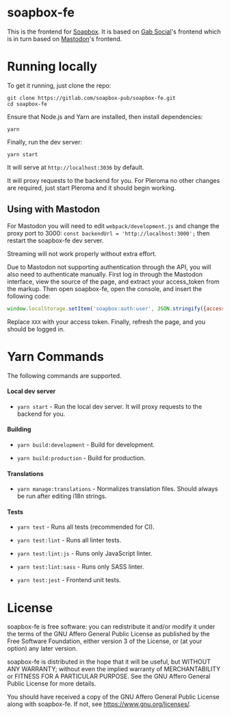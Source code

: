 # soapbox-fe

This is the frontend for [Soapbox](https://soapbox.pub).
It is based on [Gab Social](https://code.gab.com/gab/social/gab-social)'s frontend which is in turn based on [Mastodon](https://github.com/tootsuite/mastodon/)'s frontend.

# Running locally

To get it running, just clone the repo:

```
git clone https://gitlab.com/soapbox-pub/soapbox-fe.git
cd soapbox-fe
```

Ensure that Node.js and Yarn are installed, then install dependencies:

```
yarn
```

Finally, run the dev server:

```
yarn start
```

It will serve at `http://localhost:3036` by default.

It will proxy requests to the backend for you.
For Pleroma no other changes are required, just start Pleroma and it should begin working.

## Using with Mastodon

For Mastodon you will need to edit `webpack/development.js` and change the proxy port to 3000: `const backendUrl = 'http://localhost:3000';` then restart the soapbox-fe dev server.

Streaming will not work properly without extra effort.

Due to Mastodon not supporting authentication through the API, you will also need to authenticate manually.
First log in through the Mastodon interface, view the source of the page, and extract your access_token from the markup.
Then open soapbox-fe, open the console, and insert the following code:

```js
window.localStorage.setItem('soapbox:auth:user', JSON.stringify({access_token: "XXX"}));
```

Replace `XXX` with your access token.
Finally, refresh the page, and you should be logged in.

# Yarn Commands

The following commands are supported.

#### Local dev server
- `yarn start` - Run the local dev server. It will proxy requests to the backend for you.

#### Building
- `yarn build:development` - Build for development.

- `yarn build:production` - Build for production.

#### Translations
- `yarn manage:translations` - Normalizes translation files. Should always be run after editing i18n strings.

#### Tests
- `yarn test` - Runs all tests (recommended for CI).

- `yarn test:lint` - Runs all linter tests.

- `yarn test:lint:js` - Runs only JavaScript linter.

- `yarn test:lint:sass` - Runs only SASS linter.

- `yarn test:jest` - Frontend unit tests.

# License

soapbox-fe is free software: you can redistribute it and/or modify
it under the terms of the GNU Affero General Public License as published by
the Free Software Foundation, either version 3 of the License, or
(at your option) any later version.

soapbox-fe is distributed in the hope that it will be useful,
but WITHOUT ANY WARRANTY; without even the implied warranty of
MERCHANTABILITY or FITNESS FOR A PARTICULAR PURPOSE.  See the
GNU Affero General Public License for more details.

You should have received a copy of the GNU Affero General Public License
along with soapbox-fe.  If not, see <https://www.gnu.org/licenses/>.
